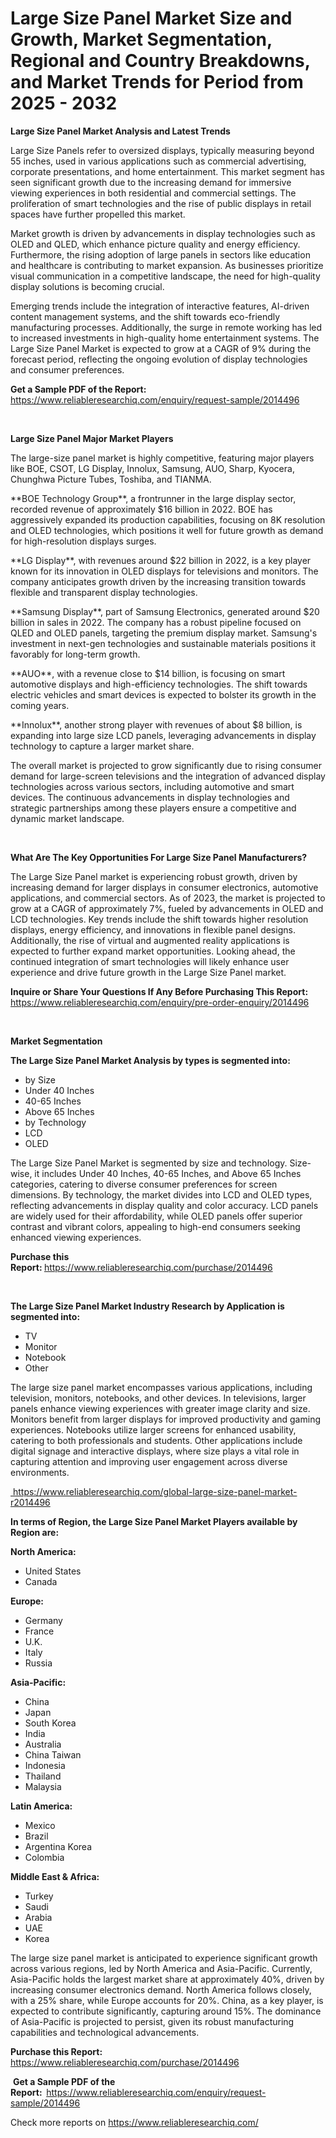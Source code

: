 <p><h1>Large Size Panel Market Size and Growth, Market Segmentation, Regional and Country Breakdowns, and Market Trends for Period from 2025 -  2032</h1></p><p><strong>Large Size Panel Market Analysis and Latest Trends</strong></p>
<p><p>Large Size Panels refer to oversized displays, typically measuring beyond 55 inches, used in various applications such as commercial advertising, corporate presentations, and home entertainment. This market segment has seen significant growth due to the increasing demand for immersive viewing experiences in both residential and commercial settings. The proliferation of smart technologies and the rise of public displays in retail spaces have further propelled this market.</p><p>Market growth is driven by advancements in display technologies such as OLED and QLED, which enhance picture quality and energy efficiency. Furthermore, the rising adoption of large panels in sectors like education and healthcare is contributing to market expansion. As businesses prioritize visual communication in a competitive landscape, the need for high-quality display solutions is becoming crucial.</p><p>Emerging trends include the integration of interactive features, AI-driven content management systems, and the shift towards eco-friendly manufacturing processes. Additionally, the surge in remote working has led to increased investments in high-quality home entertainment systems. The Large Size Panel Market is expected to grow at a CAGR of 9% during the forecast period, reflecting the ongoing evolution of display technologies and consumer preferences.</p></p>
<p><strong>Get a Sample PDF of the Report:&nbsp;</strong> <a href="https://www.reliableresearchiq.com/enquiry/request-sample/2014496?utm_campaign=1137&utm_medium=2&utm_source=Github&utm_content=ia&utm_term=17012025&utm_id=large-size-panel">https://www.reliableresearchiq.com/enquiry/request-sample/2014496</a></p>
<p>&nbsp;</p>
<p><strong>Large Size Panel Major Market Players</strong></p>
<p><p>The large-size panel market is highly competitive, featuring major players like BOE, CSOT, LG Display, Innolux, Samsung, AUO, Sharp, Kyocera, Chunghwa Picture Tubes, Toshiba, and TIANMA. </p><p>**BOE Technology Group**, a frontrunner in the large display sector, recorded revenue of approximately $16 billion in 2022. BOE has aggressively expanded its production capabilities, focusing on 8K resolution and OLED technologies, which positions it well for future growth as demand for high-resolution displays surges.</p><p>**LG Display**, with revenues around $22 billion in 2022, is a key player known for its innovation in OLED displays for televisions and monitors. The company anticipates growth driven by the increasing transition towards flexible and transparent display technologies.</p><p>**Samsung Display**, part of Samsung Electronics, generated around $20 billion in sales in 2022. The company has a robust pipeline focused on QLED and OLED panels, targeting the premium display market. Samsung's investment in next-gen technologies and sustainable materials positions it favorably for long-term growth.</p><p>**AUO**, with a revenue close to $14 billion, is focusing on smart automotive displays and high-efficiency technologies. The shift towards electric vehicles and smart devices is expected to bolster its growth in the coming years.</p><p>**Innolux**, another strong player with revenues of about $8 billion, is expanding into large size LCD panels, leveraging advancements in display technology to capture a larger market share.</p><p>The overall market is projected to grow significantly due to rising consumer demand for large-screen televisions and the integration of advanced display technologies across various sectors, including automotive and smart devices. The continuous advancements in display technologies and strategic partnerships among these players ensure a competitive and dynamic market landscape.</p></p>
<p>&nbsp;</p>
<p><strong>What Are The Key Opportunities For Large Size Panel Manufacturers?</strong></p>
<p><p>The Large Size Panel market is experiencing robust growth, driven by increasing demand for larger displays in consumer electronics, automotive applications, and commercial sectors. As of 2023, the market is projected to grow at a CAGR of approximately 7%, fueled by advancements in OLED and LCD technologies. Key trends include the shift towards higher resolution displays, energy efficiency, and innovations in flexible panel designs. Additionally, the rise of virtual and augmented reality applications is expected to further expand market opportunities. Looking ahead, the continued integration of smart technologies will likely enhance user experience and drive future growth in the Large Size Panel market.</p></p>
<p><strong>Inquire or Share Your Questions If Any Before Purchasing This Report:</strong> <a href="https://www.reliableresearchiq.com/enquiry/pre-order-enquiry/2014496?utm_campaign=1137&utm_medium=2&utm_source=Github&utm_content=ia&utm_term=17012025&utm_id=large-size-panel">https://www.reliableresearchiq.com/enquiry/pre-order-enquiry/2014496</a></p>
<p>&nbsp;</p>
<p><strong>Market Segmentation</strong></p>
<p><strong>The Large Size Panel Market Analysis by types is segmented into:</strong></p>
<p><ul><li>by Size</li><li>Under 40 Inches</li><li>40-65 Inches</li><li>Above 65 Inches</li><li>by Technology</li><li>LCD</li><li>OLED</li></ul></p>
<p><p>The Large Size Panel Market is segmented by size and technology. Size-wise, it includes Under 40 Inches, 40-65 Inches, and Above 65 Inches categories, catering to diverse consumer preferences for screen dimensions. By technology, the market divides into LCD and OLED types, reflecting advancements in display quality and color accuracy. LCD panels are widely used for their affordability, while OLED panels offer superior contrast and vibrant colors, appealing to high-end consumers seeking enhanced viewing experiences.</p></p>
<p><strong>Purchase this Report:&nbsp;</strong><a href="https://www.reliableresearchiq.com/purchase/2014496?utm_campaign=1137&utm_medium=2&utm_source=Github&utm_content=ia&utm_term=17012025&utm_id=large-size-panel">https://www.reliableresearchiq.com/purchase/2014496</a></p>
<p>&nbsp;</p>
<p><strong>The Large Size Panel Market Industry Research by Application is segmented into:</strong></p>
<p><ul><li>TV</li><li>Monitor</li><li>Notebook</li><li>Other</li></ul></p>
<p><p>The large size panel market encompasses various applications, including television, monitors, notebooks, and other devices. In televisions, larger panels enhance viewing experiences with greater image clarity and size. Monitors benefit from larger displays for improved productivity and gaming experiences. Notebooks utilize larger screens for enhanced usability, catering to both professionals and students. Other applications include digital signage and interactive displays, where size plays a vital role in capturing attention and improving user engagement across diverse environments.</p></p>
<p><a href="https://www.reliableresearchiq.com/global-large-size-panel-market-r2014496?utm_campaign=1137&utm_medium=2&utm_source=Github&utm_content=ia&utm_term=17012025&utm_id=large-size-panel">&nbsp;https://www.reliableresearchiq.com/global-large-size-panel-market-r2014496</a></p>
<p><strong>In terms of Region, the Large Size Panel Market Players available by Region are:</strong></p>
<p>
    <p> <strong> North America: </strong>
        <ul>
            <li>United States</li>
            <li>Canada</li>
        </ul>
        </p> 
    <p> <strong> Europe: </strong>
        <ul>
            <li>Germany</li>
            <li>France</li>
            <li>U.K.</li>
            <li>Italy</li>
            <li>Russia</li>
        </ul>
        </p> 
    <p> <strong> Asia-Pacific: </strong>
        <ul>
            <li>China</li>
            <li>Japan</li>
            <li>South Korea</li>
            <li>India</li>
            <li>Australia</li>
            <li>China Taiwan</li>
            <li>Indonesia</li>
            <li>Thailand</li>
            <li>Malaysia</li>
        </ul>
        </p> 
    <p> <strong> Latin America: </strong>
        <ul>
            <li>Mexico</li>
            <li>Brazil</li>
            <li>Argentina Korea</li>
            <li>Colombia</li>
        </ul>
        </p> 
    <p> <strong> Middle East & Africa: </strong>
        <ul>
            <li>Turkey</li>
            <li>Saudi</li>
            <li>Arabia</li>
            <li>UAE</li>
            <li>Korea</li>
        </ul>
    </p>
    </p>
<p><p>The large size panel market is anticipated to experience significant growth across various regions, led by North America and Asia-Pacific. Currently, Asia-Pacific holds the largest market share at approximately 40%, driven by increasing consumer electronics demand. North America follows closely, with a 25% share, while Europe accounts for 20%. China, as a key player, is expected to contribute significantly, capturing around 15%. The dominance of Asia-Pacific is projected to persist, given its robust manufacturing capabilities and technological advancements.</p></p>
<p><strong>Purchase this Report: </strong><a href="https://www.reliableresearchiq.com/purchase/2014496?utm_campaign=1137&utm_medium=2&utm_source=Github&utm_content=ia&utm_term=17012025&utm_id=large-size-panel">https://www.reliableresearchiq.com/purchase/2014496</a></p>
<p>&nbsp;<strong>Get a Sample PDF of the Report:&nbsp;&nbsp;</strong><a href="https://www.reliableresearchiq.com/enquiry/request-sample/2014496?utm_campaign=1137&utm_medium=2&utm_source=Github&utm_content=ia&utm_term=17012025&utm_id=large-size-panel">https://www.reliableresearchiq.com/enquiry/request-sample/2014496</a></p>
<p><strong></strong></p>
<p>Check more reports on <a href="https://www.reliableresearchiq.com/?utm_campaign=1137&utm_medium=2&utm_source=Github&utm_content=ia&utm_term=17012025&utm_id=large-size-panel">https://www.reliableresearchiq.com/</a></p>